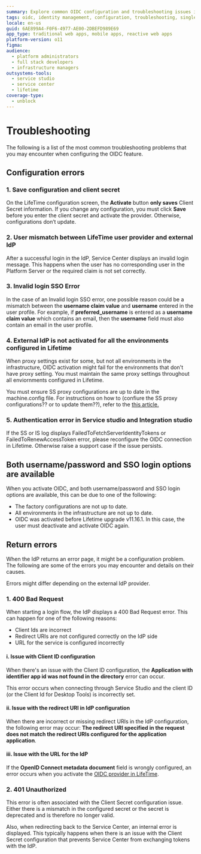 ```yaml
---
summary: Explore common OIDC configuration and troubleshooting issues in OutSystems 11 (O11) for effective identity management integration.
tags: oidc, identity management, configuration, troubleshooting, single sign-on
locale: en-us
guid: 6AE899A4-F0F6-4977-AE00-2DBEFD989E69
app_type: traditional web apps, mobile apps, reactive web apps
platform-version: o11
figma:
audience:
  - platform administrators
  - full stack developers
  - infrastructure managers
outsystems-tools:
  - service studio
  - service center
  - lifetime
coverage-type:
  - unblock
---
```


# Troubleshooting

The following is a list of the most common troubleshooting problems that you may encounter when configuring the OIDC feature.

## Configuration errors

### 1. Save configuration and client secret

On the LifeTime configuration screen, the **Activate** button **only saves** Client Secret information. If you change any configuration, you must click **Save** before you enter the client secret and activate the provider. Otherwise, configurations don’t update.

### 2. User mismatch between LifeTime user provider and external IdP

After a successful login in the IdP, Service Center displays an invalid login message. This happens when the user has no corresponding user in the Platform Server or the required claim is not set correctly.

### 3. Invalid login SSO Error

In the case of an Invalid login SSO error, one possible reason could be a mismatch between the **username claim value** and **username** entered in the user profile. For example, if **preferred_username** is entered as a **username claim value** which contains an email, then the **username** field must also contain an email in the user profile.

### 4. External IdP is not activated for all the environments configured in Lifetime

When proxy settings exist for some, but not all environments in the infrastructure, OIDC activation might fail for the environments that don't have proxy setting. You must maintain the same proxy settings throughout all enviornments configured in Lifetime.

You must ensure SS proxy configurations are up to date in the machine.config file. For instructions on how to (confiure the SS proxy configurations?? or to update them??), refer to the [this article.](https:https://learn.microsoft.com/en-us/dotnet/framework/configure-apps/file-schema/network/defaultproxy-element-network-settings)

### 5. Authentication error in Service studio and Integration studio

If the SS or IS log displays FailedToFetchServerIdentityTokens or FailedToRenewAccessToken error, please reconfigure the OIDC connection in Lifetime. Otherwise raise a support case if the issue persists.

## Both username/password and SSO login options are available

When you activate OIDC, and both username/password and SSO login options are available, this can be due to one of the following:

* The factory configurations are not up to date.
* All environments in the infrastructure are not up to date.
* OIDC was activated before Lifetime upgrade v11.16.1. In this case, the user must deactivate and activate OIDC again.

## Return errors

When the IdP returns an error page, it might be a configuration problem. The following are some of the errors you may encounter and details on their causes.

<div class="info" markdown="1">

Errors might differ depending on the external IdP provider.

</div>

### 1. 400 Bad Request

When starting a login flow, the IdP displays a 400 Bad Request error. This can happen for one of the following reasons:

* Client Ids are incorrect
* Redirect URIs are not configured correctly on the IdP side
* URL for the service is configured incorrectly

#### i. Issue with Client ID configuration

When there's an issue with the Client ID configuration, the **Application with identifier app id was not found in the directory** error can occur.

This error occurs when connecting through Service Studio and the client ID (or the Client Id for Desktop Tools) is incorrectly set.

#### ii. Issue with the redirect URI in IdP configuration

When there are incorrect or missing redirect URIs in the IdP configuration, the following error may occur: **The redirect URI specified in the request does not match the redirect URIs configured for the application application**.

#### iii. Issue with the URL for the IdP

If the **OpenID Connect metadata document** field is wrongly configured, an error occurs when you activate the [OIDC provider in LifeTime](external-idp-lifetime.md).

### 2. 401 Unauthorized

This error is often associated with the Client Secret configuration issue. Either there is a mismatch in the configured secret or the secret is deprecated and is therefore no longer valid.

Also, when redirecting back to the Service Center, an internal error is displayed. This typically happens when there is an issue with the Client Secret configuration that prevents Service Center from exchanging tokens with the IdP.
